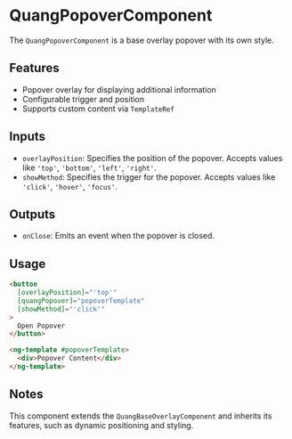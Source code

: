 # QuangPopoverComponent

The `QuangPopoverComponent` is a base overlay popover with its own style.

## Features

- Popover overlay for displaying additional information
- Configurable trigger and position
- Supports custom content via `TemplateRef`

## Inputs

- `overlayPosition`: Specifies the position of the popover. Accepts values like `'top'`, `'bottom'`, `'left'`, `'right'`.
- `showMethod`: Specifies the trigger for the popover. Accepts values like `'click'`, `'hover'`, `'focus'`.

## Outputs

- `onClose`: Emits an event when the popover is closed.

## Usage

```html
<button
  [overlayPosition]="'top'"
  [quangPopover]="popoverTemplate"
  [showMethod]="'click'"
>
  Open Popover
</button>

<ng-template #popoverTemplate>
  <div>Popover Content</div>
</ng-template>
```

## Notes

This component extends the `QuangBaseOverlayComponent` and inherits its features, such as dynamic positioning and styling.
